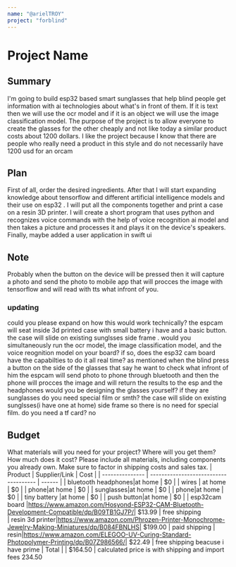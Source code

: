 ```yaml
---
name: "@arielTROY"
project: "forblind"
---
```


# Project Name

## Summary

I'm going to build esp32 based smart sunglasses that help blind people get information with ai technologies about what's in front of them. 
If it is text then we will use the ocr model and if it is an object we will use the image classification model.
The purpose of the project is to allow everyone to create the glasses for the other cheaply and not like today a similar product costs about 1200 dollars. 
I like the project because I know that there are people who really need a product in this style and do not necessarily have 1200 usd for an orcam

## Plan

First of all, order the desired ingredients.
After that I will start expanding knowledge about tensorflow and different artificial intelligence models and their use on esp32  . 
I will put all the components together and print a case on a resin 3D printer.
I will create a short program that uses python and recognizes voice commands with the help of voice recognition ai model and then takes a picture and processes it and plays it on the device's speakers. 
Finally, maybe added a user application in swift ui

## Note
Probably when the button on the device will be pressed then it will capture a photo and send the photo to mobile app that will procces the image with tensorflow and will read with tts what infront of you.
### updating 
could you please expand on how this would work technically? 
the espcam will seat inside 3d printed case with small battery i have and a basic button. the case will slide on existing sunglsses side frame .
would you simultaneously run the ocr model, the image classification model, and the voice reognition model on your board? if so, does the esp32 cam board have the capabilties to do it all real time?
as mentioned when the blind press a button on the side of the glasses that say he want to check what infront of him the espcam will send photo to phone through bluetooth and then the phone will procces the image and will return the results to the esp and the headphones
would you be designing the glasses yourself? if they are sunglasses do you need special film or smth?
the case will slide on existing sunglsses(i have one at home) side frame so there is no need for special film.
do you need a tf card?
no
## Budget

What materials will you need for your project? Where will you get them? How much does it cost? Please include all materials, including components you already own. Make sure to factor in shipping costs and sales tax.
| Product         | Supplier/Link                         | Cost   |
| --------------- | ------------------------------------- | ------ |
| bluetooth headphones|at home   | $0 |
| wires | at home  | $0 |
| phone|at home   | $0 |
| sunglasses|at home   | $0 |
| phone|at home   | $0 |
| tiny battery |at home   | $0 |
| push button|at home   | $0 |
| esp32cam board |https://www.amazon.com/Hosyond-ESP32-CAM-Bluetooth-Development-Compatible/dp/B09TB1GJ7P/| $13.99 | free shipping  
| resin 3d printer|https://www.amazon.com/Phrozen-Printer-Monochrome-Jewelry-Making-Miniatures/dp/B084FBNLHS| $199.00 | paid shipping
| resin|https://www.amazon.com/ELEGOO-UV-Curing-Standard-Photopolymer-Printing/dp/B07Z986566/| $22.49 | free shipping beacuse i  have prime
| Total           |                                       | $164.50 |
calculated price is with shipping and import fees 234.50
